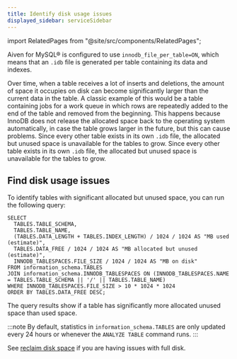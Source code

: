 ```yaml
---
title: Identify disk usage issues
displayed_sidebar: serviceSidebar
---
```


import RelatedPages from "@site/src/components/RelatedPages";

Aiven for MySQL® is configured to use `innodb_file_per_table=ON`, which
means that an `.idb` file is generated per table containing its data and
indexes.

Over time, when a table receives a lot of inserts and deletions, the
amount of space it occupies on disk can become significantly larger than
the current data in the table. A classic example of this would be a
table containing jobs for a work queue in which rows are repeatedly
added to the end of the table and removed from the beginning. This
happens because InnoDB does not release the allocated space back to the
operating system automatically, in case the table grows larger in the
future, but this can cause problems. Since every other table exists in
its own `.idb` file, the allocated but unused space is unavailable for
the tables to grow. Since every other table exists in its own `.idb`
file, the allocated but unused space is unavailable for the tables to
grow.

## Find disk usage issues

To identify tables with significant allocated but unused space, you can
run the following query:

```shell
SELECT
  TABLES.TABLE_SCHEMA,
  TABLES.TABLE_NAME,
  (TABLES.DATA_LENGTH + TABLES.INDEX_LENGTH) / 1024 / 1024 AS "MB used (estimate)",
  TABLES.DATA_FREE / 1024 / 1024 AS "MB allocated but unused (estimate)",
  INNODB_TABLESPACES.FILE_SIZE / 1024 / 1024 AS "MB on disk"
FROM information_schema.TABLES
JOIN information_schema.INNODB_TABLESPACES ON (INNODB_TABLESPACES.NAME = TABLES.TABLE_SCHEMA || '/' || TABLES.TABLE_NAME)
WHERE INNODB_TABLESPACES.FILE_SIZE > 10 * 1024 * 1024
ORDER BY TABLES.DATA_FREE DESC;
```

The query results show if a table has significantly more allocated
unused space than used space.

:::note
By default, statistics in `information_schema.TABLES` are only updated
every 24 hours or whenever the `ANALYZE TABLE` command runs.
:::

<RelatedPages/>

See [reclaim disk space](/docs/products/mysql/howto/reclaim-disk-space) if you are having issues with full disk.

